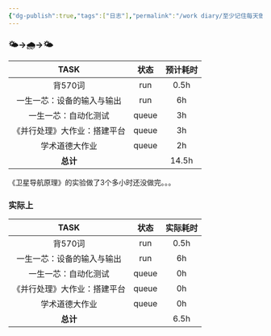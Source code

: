 ```yaml
---
{"dg-publish":true,"tags":["日志"],"permalink":"/work diary/至少记住每天做了什么/2024-05-30：周四/","dgPassFrontmatter":true}
---
```


### 🌤->🌧->🌤

|      TASK      |  状态   | 预计耗时  |
| :------------: | :---: | :---: |
|     背570词      |  run  | 0.5h  |
| 一生一芯：设备的输入与输出  |  run  |  6h   |
|   一生一芯：自动化测试   | queue |  3h   |
| 《并行处理》大作业：搭建平台 | queue |  3h   |
|    学术道德大作业     | queue |  2h   |
|     **总计**     |       | 14.5h |

《卫星导航原理》的实验做了3个多小时还没做完。。。
### 实际上
|      TASK      |  状态   | 实际耗时 |
| :------------: | :---: | :--: |
|     背570词      |  run  | 0.5h |
| 一生一芯：设备的输入与输出  |  run  |  6h  |
|   一生一芯：自动化测试   | queue |  0h  |
| 《并行处理》大作业：搭建平台 | queue |  0h  |
|    学术道德大作业     | queue |  0h  |
|     **总计**     |       | 6.5h |
